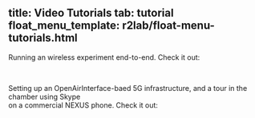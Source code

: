 title: Video Tutorials
tab: tutorial
float_menu_template: r2lab/float-menu-tutorials.html
---

Running an wireless experiment end-to-end. Check it out:
<object width="854" height="480"
data="https://www.youtube.com/embed/vDPLQNsZaVY">
</object>

<br>

Setting up an OpenAirInterface-baed 5G infrastructure, and a tour in the chamber using Skype<br>on a commercial NEXUS phone. Check it out:
<object width="854" height="480"
data="https://www.youtube.com/embed/FpZo6uqTosQ">
</object>
